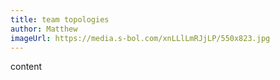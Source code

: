```yaml
---
title: team topologies
author: Matthew
imageUrl: https://media.s-bol.com/xnLLlLmRJjLP/550x823.jpg
---
```


content